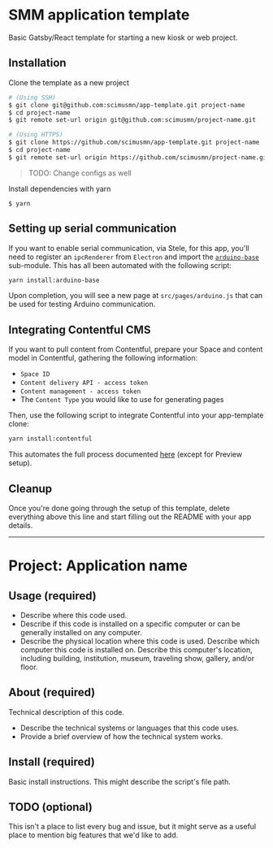 # SMM application template
Basic Gatsby/React template for starting a new kiosk or web project.

## Installation
Clone the template as a new project
```bash
# (Using SSH)
$ git clone git@github.com:scimusmn/app-template.git project-name
$ cd project-name
$ git remote set-url origin git@github.com:scimusmn/project-name.git

# (Using HTTPS)
$ git clone https://github.com/scimusmn/app-template.git project-name
$ cd project-name
$ git remote set-url origin https://github.com/scimusmn/project-name.git
```
> TODO: Change configs as well

Install dependencies with yarn
```
$ yarn
```
## Setting up serial communication
If you want to enable serial communication, via Stele, for this app, you'll need to register an `ipcRenderer` from `Electron` and import the [`arduino-base`](https://github.com/scimusmn/arduino-base) sub-module. This has all been automated with the following script: 
```bash
yarn install:arduino-base
```
Upon completion, you will see a new page at `src/pages/arduino.js` that can be used for testing Arduino communication.

## Integrating Contentful CMS
If you want to pull content from Contentful, prepare your Space and content model in Contentful, gathering the following information:
- `Space ID`
- `Content delivery API - access token`
- `Content management - access token`
- The `Content Type` you would like to use for generating pages

Then, use the following script to integrate Contentful into your app-template clone:
 
```bash
yarn install:contentful
```

This automates the full process documented [here](https://smm.atlassian.net/l/c/T13XPLU9) (except for Preview setup). 



## Cleanup
Once you're done going through the setup of this template, delete everything above this line and start filling out the README with your app details.

***

# Project: Application name

## Usage (required)
* Describe where this code used.
* Describe if this code is installed on a specific computer or can be generally installed on any computer.
* Describe the physical location where this code is used. Describe which computer this code is installed on. Describe this computer's location, including building, institution, museum, traveling show, gallery, and/or floor.

## About (required)
Technical description of this code.
* Describe the technical systems or languages that this code uses.
* Provide a brief overview of how the technical system works.

## Install (required)
Basic install instructions. This might describe the script's file path.

## TODO (optional)
This isn't a place to list every bug and issue, but it might serve as a useful place to mention big features that we'd like to add.
